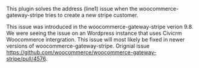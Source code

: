 This plugin solves the address (line1) issue when the woocommerce-gateway-stripe tries to create a new stripe customer.

This issue was introduced in the woocommerce-gateway-stripe verion 9.8.
We were seeing the issue on an Wordpress instance that uses Civicrm Woocommerce intergration.
This issue will most likely be fixed in newer versions of woocommerce-gateway-stripe.
Orignial issue https://github.com/woocommerce/woocommerce-gateway-stripe/pull/4576.
